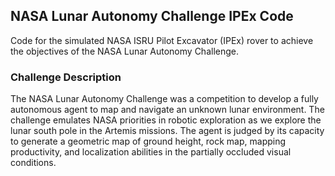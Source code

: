 ## NASA Lunar Autonomy Challenge IPEx Code
Code for the simulated NASA ISRU Pilot Excavator (IPEx) rover to achieve the objectives of the NASA Lunar Autonomy Challenge.

### Challenge Description
The NASA Lunar Autonomy Challenge was a competition to develop a fully autonomous agent to map and navigate an unknown lunar environment. The challenge emulates NASA priorities in robotic exploration as we explore the lunar south pole in the Artemis missions. The agent is judged by its capacity to generate a geometric map of ground height, rock map, mapping productivity, and localization abilities in the partially occluded visual conditions.
